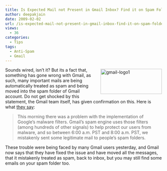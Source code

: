 ```yaml
---
title: Is Expected Mail not Present in Gmail Inbox? Find it on Spam Folder!
author: deepakjain
date: 2009-02-02
url: /is-expected-mail-not-present-in-gmail-inbox-find-it-on-spam-folder/
views:
  - 36
categories:
  - Tips
tags:
  - Anti-Spam
  - Gmail
---
```

[<img class="wp-image-53556" style="border-right: 0px;border-top: 0px;margin: 5px 0px 0px 10px;border-left: 0px;border-bottom: 0px" src="http://cdn.devilsworkshop.org/files/2009/02/gmaillogo1-thumb.jpg" border="0" alt="gmail-logo1" width="197" height="81" align="right" />][1]Sounds wired, isn’t it? But its a fact that, something has gone wrong with Gmail, as such, many important mails are being automatically treated as spam and being moved into the spam folder of Gmail account. Do not get shocked by this statement, the Gmail team itself, has given confirmation on this. Here is what <a href="http://googleenterprise.blogspot.com/2009/01/this-mornings-spam-filter-issue.html" onclick="_gaq.push(['_trackEvent', 'outbound-article', 'http://googleenterprise.blogspot.com/2009/01/this-mornings-spam-filter-issue.html', 'they say']);" target="_blank">they say</a>:

> This morning there was a problem with the implementation of Google&#8217;s malware filters. Gmail&#8217;s spam engine uses those filters (among hundreds of other signals) to help protect our users from malware, and so between 6:00 a.m. PST and 8:00 a.m. PST, we mistakenly sent some legitimate mail to people&#8217;s spam folders.

These trouble were being faced by many Gmail users yesterday, and Gmail now says that they have fixed the issue and have moved all the messages, that it mistakenly treated as spam, back to inbox, but you may still find some emails on your spam folder too.

 [1]: http://cdn.devilsworkshop.org/files/2009/02/gmaillogo1.jpg
